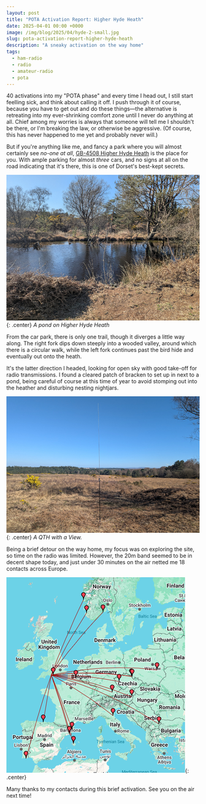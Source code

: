 ```yaml
---
layout: post
title: "POTA Activation Report: Higher Hyde Heath"
date: 2025-04-01 00:00 +0000
image: /img/blog/2025/04/hyde-2-small.jpg
slug: pota-activation-report-higher-hyde-heath
description: "A sneaky activation on the way home"
tags:
  - ham-radio
  - radio
  - amateur-radio
  - pota
---
```


40 activations into my "POTA phase" and every time I head out, I still start feelling sick, and think about calling it off. I push through it of course, because you have to get out and do these things&mdash;the alternative is retreating into my ever-shrinking comfort zone until I never do anything at all. Chief among my worries is always that someone will tell me I shouldn't be there, or I'm breaking the law, or otherwise be aggressive. (Of course, this has never happened to me yet and probably never will.)

But if you're anything like me, and fancy a park where you will almost certainly see *no-one at all*, [GB-4508 Higher Hyde Heath](https://pota.app/#/park/GB-4508) is the place for you. With ample parking for almost *three* cars, and no signs at all on the road indicating that it's there, this is one of Dorset's best-kept secrets.

![A pond surrounded by dry grass and trees](/img/blog/2025/04/hyde-1.jpg){: .center}
*A pond on Higher Hyde Heath*

From the car park, there is only one trail, though it diverges a little way along. The right fork dips down steeply into a wooded valley, around which there is a circular walk, while the left fork continues past the bird hide and eventually out onto the heath.

It's the latter direction I headed, looking for open sky with good take-off for radio transmissions. I found a cleared patch of bracken to set up in next to a pond, being careful of course at this time of year to avoid stomping out into the heather and disturbing nesting nightjars.

![A wide expanse of heathland with a vertical antenna in the centre of the photo](/img/blog/2025/04/hyde-2.jpg){: .center}
*A QTH with a View.*

Being a brief detour on the way home, my focus was on exploring the site, so time on the radio was limited. However, the 20m band seemed to be in decent shape today, and just under 30 minutes on the air netted me 18 contacts across Europe.

![Map of contacts](/img/blog/2025/04/hyde-map.png){: .center}

Many thanks to my contacts during this brief activation. See you on the air next time!